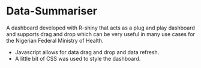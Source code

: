 # Data-Summariser
A dashboard developed with R-shiny that acts as a plug and play dashboard and supports drag and drop which can be very useful in many use cases for the Nigerian Federal Ministry of Health.
* Javascript allows for data drag and drop and data refresh.
* A little bit of CSS was used to style the dashboard.

